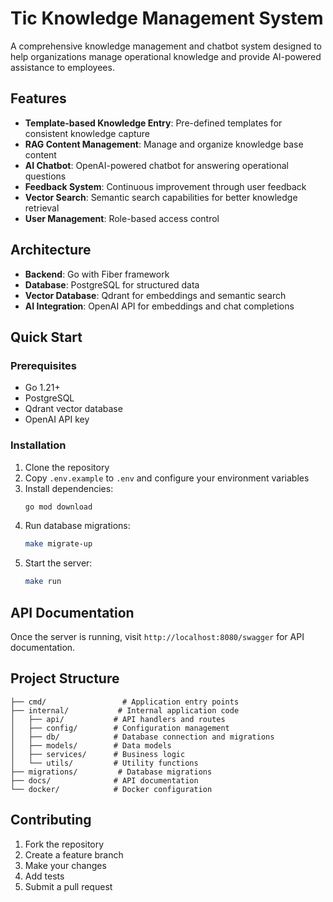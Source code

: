# Tic Knowledge Management System

A comprehensive knowledge management and chatbot system designed to help organizations manage operational knowledge and provide AI-powered assistance to employees.

## Features

- **Template-based Knowledge Entry**: Pre-defined templates for consistent knowledge capture
- **RAG Content Management**: Manage and organize knowledge base content
- **AI Chatbot**: OpenAI-powered chatbot for answering operational questions
- **Feedback System**: Continuous improvement through user feedback
- **Vector Search**: Semantic search capabilities for better knowledge retrieval
- **User Management**: Role-based access control

## Architecture

- **Backend**: Go with Fiber framework
- **Database**: PostgreSQL for structured data
- **Vector Database**: Qdrant for embeddings and semantic search
- **AI Integration**: OpenAI API for embeddings and chat completions

## Quick Start

### Prerequisites

- Go 1.21+
- PostgreSQL
- Qdrant vector database
- OpenAI API key

### Installation

1. Clone the repository
2. Copy `.env.example` to `.env` and configure your environment variables
3. Install dependencies:
   ```bash
   go mod download
   ```
4. Run database migrations:
   ```bash
   make migrate-up
   ```
5. Start the server:
   ```bash
   make run
   ```

## API Documentation

Once the server is running, visit `http://localhost:8080/swagger` for API documentation.

## Project Structure

```
├── cmd/                 # Application entry points
├── internal/           # Internal application code
│   ├── api/           # API handlers and routes
│   ├── config/        # Configuration management
│   ├── db/            # Database connection and migrations
│   ├── models/        # Data models
│   ├── services/      # Business logic
│   └── utils/         # Utility functions
├── migrations/         # Database migrations
├── docs/              # API documentation
└── docker/            # Docker configuration
```

## Contributing

1. Fork the repository
2. Create a feature branch
3. Make your changes
4. Add tests
5. Submit a pull request
